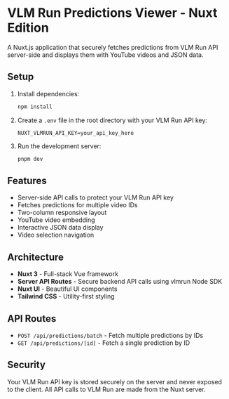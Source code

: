 # VLM Run Predictions Viewer - Nuxt Edition

A Nuxt.js application that securely fetches predictions from VLM Run API server-side and displays them with YouTube videos and JSON data.

## Setup

1. Install dependencies:
   ```bash
   npm install
   ```

2. Create a `.env` file in the root directory with your VLM Run API key:
   ```
   NUXT_VLMRUN_API_KEY=your_api_key_here
   ```

3. Run the development server:
   ```bash
   pnpm dev
   ```

## Features

- Server-side API calls to protect your VLM Run API key
- Fetches predictions for multiple video IDs
- Two-column responsive layout
- YouTube video embedding
- Interactive JSON data display
- Video selection navigation

## Architecture

- **Nuxt 3** - Full-stack Vue framework
- **Server API Routes** - Secure backend API calls using vlmrun Node SDK
- **Nuxt UI** - Beautiful UI components
- **Tailwind CSS** - Utility-first styling

## API Routes

- `POST /api/predictions/batch` - Fetch multiple predictions by IDs
- `GET /api/predictions/[id]` - Fetch a single prediction by ID

## Security

Your VLM Run API key is stored securely on the server and never exposed to the client. All API calls to VLM Run are made from the Nuxt server.
